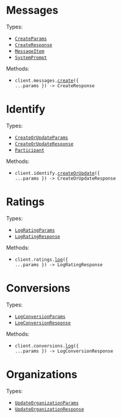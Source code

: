 # Messages

Types:

- <code><a href="./src/resources/messages.ts">CreateParams</a></code>
- <code><a href="./src/resources/messages.ts">CreateResponse</a></code>
- <code><a href="./src/resources/messages.ts">MessageItem</a></code>
- <code><a href="./src/resources/messages.ts">SystemPrompt</a></code>

Methods:

- <code title="post /messages">client.messages.<a href="./src/resources/messages.ts">create</a>({ ...params }) -> CreateResponse</code>

# Identify

Types:

- <code><a href="./src/resources/identify.ts">CreateOrUpdateParams</a></code>
- <code><a href="./src/resources/identify.ts">CreateOrUpdateResponse</a></code>
- <code><a href="./src/resources/identify.ts">Participant</a></code>

Methods:

- <code title="post /identify">client.identify.<a href="./src/resources/identify.ts">createOrUpdate</a>({ ...params }) -> CreateOrUpdateResponse</code>

# Ratings

Types:

- <code><a href="./src/resources/ratings.ts">LogRatingParams</a></code>
- <code><a href="./src/resources/ratings.ts">LogRatingResponse</a></code>

Methods:

- <code title="post /ratings">client.ratings.<a href="./src/resources/ratings.ts">log</a>({ ...params }) -> LogRatingResponse</code>

# Conversions

Types:

- <code><a href="./src/resources/conversions.ts">LogConversionParams</a></code>
- <code><a href="./src/resources/conversions.ts">LogConversionResponse</a></code>

Methods:

- <code title="post /conversions">client.conversions.<a href="./src/resources/conversions.ts">log</a>({ ...params }) -> LogConversionResponse</code>

# Organizations

Types:

- <code><a href="./src/resources/organizations.ts">UpdateOrganizationParams</a></code>
- <code><a href="./src/resources/organizations.ts">UpdateOrganizationResponse</a></code>
